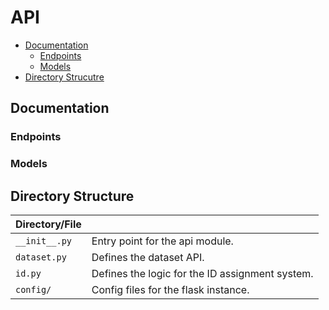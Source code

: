 # API 

- [Documentation](#documentation)
    - [Endpoints](#endpoints)
    - [Models](#models)
- [Directory Strucutre](#directory-structure)

## Documentation 

### Endpoints 

### Models 

## Directory Structure 

| Directory/File                |                                                                   |
|-------------------------------|-------------------------------------------------------------------|
| `__init__.py`                 | Entry point for the api module.                                   |
| `dataset.py`                  | Defines the dataset API.          | 
| `id.py`                       | Defines the logic for the ID assignment system.       |
| `config/`                     | Config files for the flask instance.                                  | 
